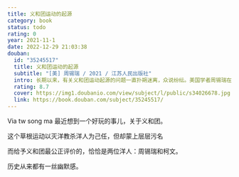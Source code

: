 ```yaml
---
title: 义和团运动的起源
category: book
status: todo
rating: 0
year: 2021-11-1
date: 2022-12-29 21:03:38
douban:
  id: "35245517"
  title: 义和团运动的起源
  subtitle: "[美] 周锡瑞 / 2021 / 江苏人民出版社"
  intro: 长期以来，有关义和团运动起源的问题一直扑朔迷离，众说纷纭。美国学者周锡瑞在本书中以详尽的史料、独特的视角和崭新的方法将这一问题的研究推到了新的高度。作者对19世纪山东的社会、经济结构做了区域性分析，对中西文化的冲突进行了深入的历史溯源，尤其是用文化人类学的方法对鲁西北地区的民间文化，如社戏、话本、民谣、尚武精神等都做了细致的研究。在此基础上，作者进行了宏观历史概括，认为鲁西北的社会结构、中西文化冲突和独特的社会文化心理间的“互动”，最终导致义和团运动的爆发。
  rating: 8.7
  cover: https://img1.doubanio.com/view/subject/l/public/s34026678.jpg
  link: https://book.douban.com/subject/35245517/
---
```


Via tw song ma 最近想到一个好玩的事儿，关于义和团。

这个草根运动以灭洋教杀洋人为己任，但却蒙上层层污名

而给予义和团最公正评价的，恰恰是两位洋人：周锡瑞和柯文。

历史从来都有一丝幽默感。
